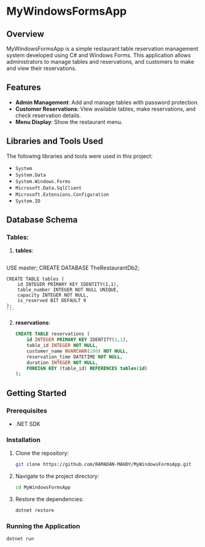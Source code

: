 # MyWindowsFormsApp

## Overview
MyWindowsFormsApp is a simple restaurant table reservation management system developed using C# and Windows Forms. This application allows administrators to manage tables and reservations, and customers to make and view their reservations.

## Features
- **Admin Management**: Add and manage tables with password protection.
- **Customer Reservations**: View available tables, make reservations, and check reservation details.
- **Menu Display**: Show the restaurant menu.

## Libraries and Tools Used
The following libraries and tools were used in this project:
- `System`
- `System.Data`
- `System.Windows.Forms`
- `Microsoft.Data.SqlClient`
- `Microsoft.Extensions.Configuration`
- `System.IO`

## Database Schema
### Tables:
1. **tables**:
    ```sql
USE master;
CREATE DATABASE TheRestaurantDb2;

    CREATE TABLE tables (
        id INTEGER PRIMARY KEY IDENTITY(1,1),
        table_number INTEGER NOT NULL UNIQUE,
        capacity INTEGER NOT NULL,
        is_reserved BIT DEFAULT 0
    );
    ```

2. **reservations**:
    ```sql
    CREATE TABLE reservations (
        id INTEGER PRIMARY KEY IDENTITY(1,1),
        table_id INTEGER NOT NULL,
        customer_name NVARCHAR(100) NOT NULL,
        reservation_time DATETIME NOT NULL,
        duration INTEGER NOT NULL,
        FOREIGN KEY (table_id) REFERENCES tables(id)
    );
    ```

## Getting Started
### Prerequisites
- .NET SDK

### Installation
1. Clone the repository:
    ```bash
    git clone https://github.com/RAMADAN-MAHDY/MyWindowsFormsApp.git
    ```
2. Navigate to the project directory:
    ```bash
    cd MyWindowsFormsApp
    ```
3. Restore the dependencies:
    ```bash
    dotnet restore
    ```

### Running the Application
```bash
dotnet run

